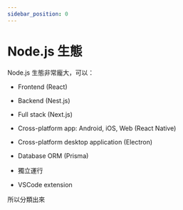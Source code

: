 ```yaml
---
sidebar_position: 0
---
```


# Node.js 生態

Node.js 生態非常龐大，可以：

- Frontend (React)

- Backend (Nest.js)

- Full stack (Next.js)

- Cross-platform app: Android, iOS, Web (React Native)

- Cross-platform desktop application (Electron)

- Database ORM (Prisma)

- 獨立運行 

- VSCode extension

所以分類出來
